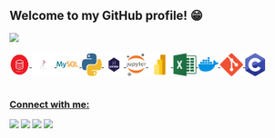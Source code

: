 ## Welcome to my GitHub profile! 😁

 <div>
   <a href="https://github.com/Gabriel-Troni">
   <img height="180em" src="https://github-readme-stats.vercel.app/api/top-langs/?username=Gabriel-Troni&layout=compact&langs_count=6&theme=tokyonight"/>

</div>
<div style="display: inline_block"><br>
  <img align="center" alt="Oracle" height="40px" width="35px" src="./assets/oracle.webp">
  <img align="center" alt="SQL Server" height="40px" width="40px" src="./assets/sqlServer.png">
  <img align="center" alt="mySQL" height="40px" width="40px" src="./assets/mySQL.png">
  <img align="center" alt="Python" height="40px" width="35px" src="./assets/python.webp">
  <img align="center" alt="Pandas" height="40px" width="35px" src="./assets/pandas.png">
  <img align="center" alt="Jupyter" height="40px" width="35px" src="./assets/jupyter.png">
  <!--<img align="center" alt="SQL" height="40px" width="40px" src="./assets/sql.webp">-->
  <img align="center" alt="power BI" height="40px" width="40px" src="./assets/powerBI.png">
  <img align="center" alt="Excel" height="40px" width="40px" src="./assets/excel.png">  
  <!--<img align="center" alt="PHP" height="20" width="40" src="./assets/php.png">-->
  <!--<img align="center" alt="Js" height="40px" width="40px" src="./assets/js.svg">-->
  <!--<img align="center" alt="CSS" height="40px" width="40px" src="./assets/css.svg">-->
  <!--<img align="center" alt="HTML" height="40px" width="40px" src="./assets/html.svg">-->
  <img align="center" alt="Docker" height="25" width="35" src="./assets/docker.png">
  <img align="center" alt="Git" height="40px" width="40px" src="./assets/git.png">
  <img align="center" alt="C" height="40px" width="35px" src="./assets/c.png">
</div>
 
 <br>
 
  ### Connect with me:
 
<div>
  <a href = "mailto:troni.gabriel.10@gmail.com" target = "_blank"><img src="https://img.shields.io/badge/-Gmail-%23333?style=for-the-badge&logo=gmail&logoColor=white" target="_blank"></a>
  <a href="https://www.linkedin.com/in/gabriel-troni/" target="_blank"><img src="https://img.shields.io/badge/-LinkedIn-%23333?style=for-the-badge&logo=linkedin&logoColor=white" target="_blank"></a>
 <a href="https://api.whatsapp.com/send?phone=5569992182298" target="_blank"><img src="https://img.shields.io/badge/-WhatsApp-%23333?style=for-the-badge&logo=WhatsApp&logoColor=white" target="_blank"></a>
 <a href="https://www.instagram.com/gabrieltroni/" target="_blank"><img src="https://img.shields.io/badge/-Instagram-%23333?style=for-the-badge&logo=Instagram&logoColor=white" target="_blank"></a>
</div>
